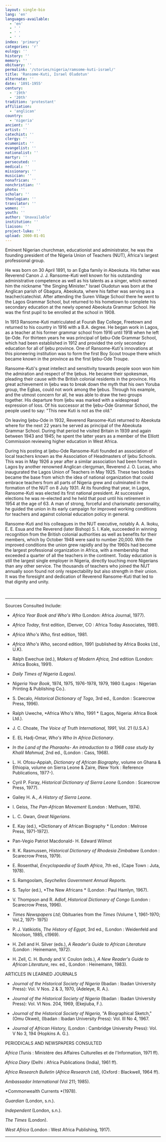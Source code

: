 ```yaml
---
layout: single-bio
lang: 'en'
languages-available:
  - 'en'
  - ' '
  - ' '
  - ' '
index: 'primary'
categories: 'r'
eulogy: ''
history: ''
memory: ''
obituary: ''
permalink: '/stories/nigeria/ramsome-kuti-israel/'
title: 'Ransome-Kuti, Israel Oludotun'
alternate: ''
date: '1891-1955'
century:
  - '19th'
  - '20th'
tradition: 'protestant'
affiliation:
  - 'anglican'
country:
  - 'nigeria'
ancient: ''
artist: ''
catechist: ''
clergy: ''
ecumenist: ''
evangelist: ''
nationalist: ''
martyr: ''
persecuted: ''
medical: ''
missionary: ''
musician: ''
nonafrican: ''
nonchristian: ''
photo: ''
scholar: ''
theologian: ''
translator: ''
women: ''
youth: ''
author: 'Unavailable'
institution: ''
liaison: ''
project-luke: ''
upload: 2000-01-01
---
```



Eminent Nigerian churchman, educationist and administrator, he was the founding president of the Nigeria Union of Teachers (NUT), Africa's largest professional group.

He was born on 30 April 1891, to an Egba family in Abeokuta. His father was Reverend Canon J. J. Ransome-Kuti well known for his outstanding administrative competence as well as his talents as a singer, which earned him the nickname "the Singing Minister." Israel Oludotun was born at the Anglican parish of Gbagura, Abeokuta, where his father was serving as a teacher/catechist. After attending the Suren Village School there he went to the Lagos Grammar School, but returned to his hometown to complete his secondary education at the newly opened Abeokuta Grammar School. He was the first pupil to be enrolled at the school in 1908.

In 1913 Ransome-Kuti matriculated at Fourah Bay College, Freetown and returned to his country in 1916 with a B.A. degree. He began work in Lagos, as a teacher at his former grammar school from 1916 until 1918 when he left Ije-Ode. For thirteen years he was principal of Ijebu-Ode Grammar School, which had been established in 1912 and provided the only secondary education for all of Ijebu province. One of Ransome-Kuti's innovations at this pioneering institution was to form the first Boy Scout troupe there which became known in the province as the first Ijebu-Ode Troupe.

Ransome-Kuti's great intellect and sensitivity towards people soon won him the admiration and respect of the Ijebus. He became their spokesman, pleading their cause with the British colonial residents in the province. His great achievement in Ijebu was to break down the myth that his own Yoruba group, the Egbas, could not work among the Ijebus. Through his example, and the utmost concern for all, he was able to draw the two groups together. His departure from Ijebu was marked with a widespread expression of loss. Of his successor at the Ijebu-Ode Grammar School, the people used to say: "This new Kuti is not as the old."

On leaving Ijebu-Ode in 1932, Reverend Ransome-Kuti returned to Abeokuta where for the next 22 years he served as principal of the Abeokuta Grammar School. During that period he visited Britain in 1939 and again between 1943 and 1945; he spent the latter years as a member of the Elliott Commission reviewing higher education in West Africa.

During his posting at Ijebu-Ode Ransome-Kuti founded an association of local teachers known as the Association of Headmasters of Ijebu Schools. This was in May 1926 a year after a similar association had been formed in Lagos by another renowned Anglican clergyman, Reverend J. O. Lucas, who inaugurated the Lagos Union of Teachers in May 1925. These two bodies became the base from which the idea of national organization that could embrace teachers from all parts of Nigeria grew and culminated in the formation of the NUT on 8 July 1931. At its founding that year, in Lagos, Ransome-Kuti was elected its first national president. At successive elections he was re-elected and he held that post until his retirement in 1954 at the age of 63. A man of strong, forceful and charismatic personality, he guided the union in its early campaign for improved working conditions for teachers and against colonial education policy in general.

Ransome-Kuti and his colleagues in the NUT executive, notably A. A. Ikoku, E. E. Esua and the Reverend (later Bishop) S. I. Kale, succeeded in winning recognition from the British colonial authorities as well as benefits for their members, which by October 1948 were said to number 20,000. With the improved conditions the union grew rapidly and by the 1960s had become the largest professional organization in Africa, with a membership that exceeded a quarter of all the teachers in the continent. Today education is still the largest single employer in Nigeria, directly touching more Nigerians than any other service.  The thousands of teachers who joined the NUT annually soon found not only respectability but also strength in their union. It was the foresight and dedication of Reverend Ransome-Kuti that led to that dignity and unity.

&nbsp;

---

Sources Consulted Include:

* *Africa Year Book and Who's Who*  (London: Africa Journal, 1977).

* *Africa Today*, first edition, (Denver, CO : Africa Today Associates, 1981).

* *Africa Who's Who*, first edition, 1981.

* *Africa Who's Who*, second edition, 1991 (published by Africa Books Ltd., U.K).

* Ralph Ewechue (ed.),  *Makers of Modern Africa,*  2nd edition  (London: Africa Books, 1991).

* *Daily Times of Nigeria (Lagos).*

* *Nigeria Year Book*, 1974, 1975, 1976-1978, 1979, 1980 (Lagos : Nigerian Printing &amp; Publishing Co.).

* S. Decalo, *Historical Dictionary of Togo*, 3rd ed., (London : Scarecrow Press, 1996).

* Ralph Uweche, *Africa Who's Who, 1991 *
(Lagos, Nigeria: Africa Book Ltd.).

* J. C. Choate, *The Voice of Truth International, 1991*,
Vol. 21 (U.S.A.)

* E. EL Hadj-Omar, *Who's Who In Africa Dictionary*.

* *In the Land of the Pharaohs- An introduction to a 1968 case study by
Khalil Mahmud*, 2nd ed., (London : Cass, 1968).

* L. H. Ofosu-Appiah, *Dictionary of African Biography*, volume on Ghana &amp; Ethiopia,
volume on Sierra Leone  &amp; Zaire, (New York : Reference Publications, 1977-).

* Cyril P. Foray, *Historical Dictionary of Sierra Leone* (London : Scarecrow Press, 1977).

* Gailey H. A., *A History of Sierra Leone*.

* I. Geiss, *The Pan-African Movement* (London : Methuen, 1974).

* L. C. Gwan, *Great Nigerians.*

* E. Kay (ed.), *Dictionary of African Biography * (London : Melrose Press, 1971-1972).

* Pan-Vegio Patriot Macdonald- H. Edward Wilmot

* R. K. Rasmussen, *Historical Dictionary of Rhodesia Zimbabwe* (London : Scarecrow Press, 1979).

* E. Rosenthal, *Encyclopaedia of South Africa*, 7th ed., (Cape Town : Juta, 1978).

* S. Ramgoolam, *Seychelles Government Annual Reports*.

* S. Taylor (ed.), *The New Africans * (London : Paul Hamlyn, 1967).

* V. Thompson and R. Adlof, *Historical Dictionary of Congo* (London : Scarecrow Press, 1996).

* *Times Newspapers Ltd*; Obituaries from the *Times* (Volume 1, 1961-1970;
Vol.2, 1971- 1975)

* P. J. Vatikiotis, *The History of Egypt*, 3rd ed., (London : Weidenfeld and Nicolson, 1985, c1969).

* H. Zell and H. Silver (eds.), *A Reader's Guide to African Literature* (London : Heinemann, 1972).

* H. Zell, C. H. Bundy and V. Coulon (eds.), *A New Reader's Guide to African Literature*, rev. ed., (London : Heinemann, 1983).

ARTICLES IN LEARNED JOURNALS

* *Journal of the Historical Society of Nigeria* (Ibadan : Ibadan University Press): Vol. V Nos. 2 &amp; 3, 1970,  (Adeleye, R. A.).

* *Journal of the Historical Society of Nigeria* (Ibadan : Ibadan University Press): Vol. VI Nos. 204, 1969,  (Ekejiuba, F.).

* *Journal of the Historical Society of Nigeria,* "A Biographical Sketch,"  (Omu Okwei), (Ibadan : Ibadan University Press): Vol. III No 4, 1967.

* *Journal of African History,* (London : Cambridge University Press): Vol. V No 3, 194 (Hopkins A. G.).

PERIODICALS AND NEWSPAPERS CONSULTED

*Africa* (Tunis : Ministère des Affaires Culturelles et de l'Information, 1971 ff).

*Africa Diary* (Delhi : Africa Publications (India), 1961 ff).

*Africa Research Bulletin* (*Africa Research Ltd*), (Oxford : Blackwell, 1964 ff).

*Ambassador International* (Vol 211; 1985).

*Commonwealth Currents *(1978).

*Guardian* (London, s.n.).

*Independent* (London, s.n.).

*The Times* (London).

*West Africa* (London : West Africa Publishing, 1917).

---